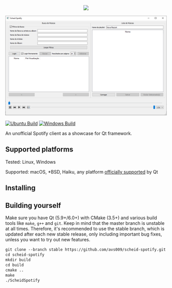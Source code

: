 <p align="center">
    <img src=".github/img/logo.svg"/>
</p>

![scheid-spotify](.github/img/scheid-spotify.png)

[![Ubuntu Build](https://github.com/avs009/scheid-spotify/actions/workflows/ubuntu.yml/badge.svg)](
https://github.com/avs009/scheid-spotify/actions/workflows/ubuntu.yml)
[![Windows Build](https://github.com/avs009/scheid-spotify/actions/workflows/windows.yml/badge.svg)](
https://github.com/avs009/scheid-spotify/actions/workflows/windows.yml)

An unofficial Spotify client as a showcase for Qt framework.

## Supported platforms

Tested: Linux, Windows

Supported: macOS, *BSD, Haiku, any
platform [officially supported](https://en.wikipedia.org/wiki/List_of_platforms_supported_by_Qt) by
Qt

## Installing


## Building yourself

Make sure you have Qt (5.9+/6.0+) with CMake (3.5+) and various build tools like
`make`, `g++` and `git`. Keep in mind that the master branch is unstable at all times.
Therefore, it's recommended to use the stable branch, which is updated after each new stable
release, only including important bug fixes, unless you want to try out new features.

```
git clone --branch stable https://github.com/avs009/scheid-spotify.git
cd scheid-spotify
mkdir build
cd build
cmake ..
make
./ScheidSpotify
```
